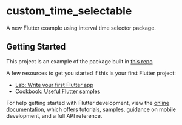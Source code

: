# custom_time_selectable

A new Flutter example using interval time selector package.

## Getting Started

This project is an example of the package built in [this repo](https://github.com/MohamadAbdUlaziz938/interval-time-selector)



A few resources to get you started if this is your first Flutter project:

- [Lab: Write your first Flutter app](https://docs.flutter.dev/get-started/codelab)
- [Cookbook: Useful Flutter samples](https://docs.flutter.dev/cookbook)

For help getting started with Flutter development, view the
[online documentation](https://docs.flutter.dev/), which offers tutorials,
samples, guidance on mobile development, and a full API reference.
